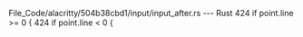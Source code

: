 File_Code/alacritty/504b38cbd1/input/input_after.rs --- Rust
424         if point.line >= 0 {                                                                                                                             424         if point.line < 0 {

